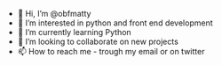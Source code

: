 - 👋 Hi, I’m @obfmatty
- 👀 I’m interested in python and front end development
- 🌱 I’m currently learning Python
- 💞️ I’m looking to collaborate on new projects 
- 📫 How to reach me - trough my email or on twitter

<!---
obfmatty/obfmatty is a ✨ special ✨ repository because its `README.md` (this file) appears on your GitHub profile.
You can click the Preview link to take a look at your changes.
--->
